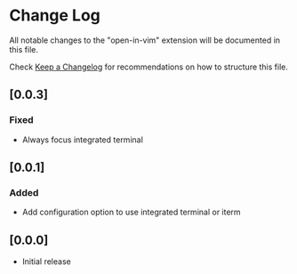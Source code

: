 # Change Log
All notable changes to the "open-in-vim" extension will be documented in this file.

Check [Keep a Changelog](http://keepachangelog.com/) for recommendations on how to structure this file.

## [0.0.3]
### Fixed
- Always focus integrated terminal

## [0.0.1]
### Added
- Add configuration option to use integrated terminal or iterm

## [0.0.0]
- Initial release
